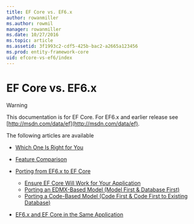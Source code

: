 ```yaml
---
title: EF Core vs. EF6.x
author: rowanmiller
ms.author: rowmil
manager: rowanmiller
ms.date: 10/27/2016
ms.topic: article
ms.assetid: 3f1993c2-cdf5-425b-bac2-a2665a123456
ms.prod: entity-framework-core
uid: efcore-vs-ef6/index
---
```

# EF Core vs. EF6.x

> [!WARNING]
> This documentation is for EF Core. For EF6.x and earlier release see [http://msdn.com/data/ef](http://msdn.com/data/ef).

The following articles are available

- [Which One Is Right for You](choosing.md)
- [Feature Comparison](features.md)
- [Porting from EF6.x to EF Core](porting/index.md)
    - [Ensure EF Core Will Work for Your Application](porting/ensure-requirements.md)
    - [Porting an EDMX-Based Model (Model First & Database First)](porting/port-edmx.md)
    - [Porting a Code-Based Model (Code First & Code First to Existing Database)](porting/port-code.md)

- [EF6.x and EF Core in the Same Application](side-by-side.md)
